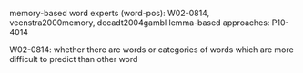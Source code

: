 
memory-based word experts (word-pos): W02-0814, veenstra2000memory, decadt2004gambl
lemma-based approaches: P10-4014


W02-0814: whether there are words or categories of words which are more difficult to predict than other word
